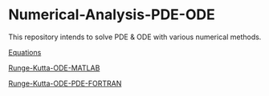 # Numerical-Analysis-PDE-ODE

This repository intends to solve PDE & ODE with various numerical methods.   

[Equations](https://github.com/cunyizju/Numerical-Analysis-PDE-ODE/blob/master/doc/Equations.pdf)

[Runge-Kutta-ODE-MATLAB](https://github.com/cunyizju/Runge-Kutta-ODE-MATLAB)  

[Runge-Kutta-ODE-PDE-FORTRAN](https://github.com/cunyizju/Runge-Kutta-ODE-PDE-FORTRAN)
